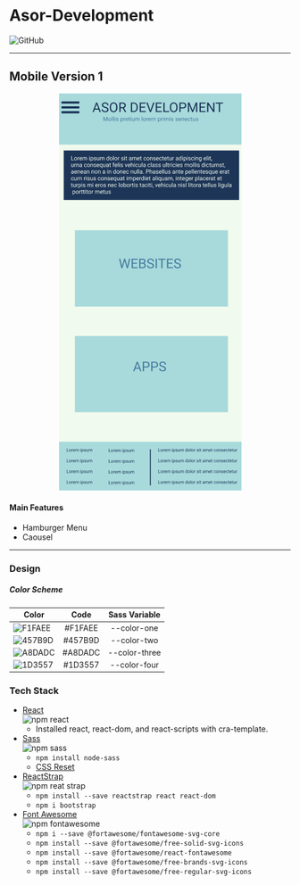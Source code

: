 # Asor-Development
<img alt="GitHub" src="https://img.shields.io/github/license/shareed/Asor-Development">

______________________
## Mobile Version 1
<p align="center">
  <img src="assets/rmmobile.png" alt="mobile" />
</p>

#### Main Features
- Hamburger Menu
- Caousel
_________________________
### Design
##### Color Scheme

| Color                                                         | Code    | Sass Variable  |
| ------------------------------------------------------------- |:-------:| :-------------:|
| ![F1FAEE](https://via.placeholder.com/15/F1FAEE/000000?text=+)| #F1FAEE | --color-one    |
| ![457B9D](https://via.placeholder.com/15/457B9D/000000?text=+)| #457B9D | --color-two    |
| ![A8DADC](https://via.placeholder.com/15/A8DADC/000000?text=+)| #A8DADC | --color-three  |
| ![1D3557](https://via.placeholder.com/15/1D3557/000000?text=+)| #1D3557 | --color-four   |


### Tech Stack
- [React]()  <br> <img alt="npm react" src="https://img.shields.io/npm/v/create-react-app?style=plastic">
    - Installed react, react-dom, and react-scripts with cra-template.
- [Sass]() <br> <img alt="npm sass" src="https://img.shields.io/npm/v/sass?style=plastic">
    - `npm install node-sass`
    - [CSS Reset](https://meyerweb.com/eric/tools/css/reset/)
- [ReactStrap](https://reactstrap.github.io/) <br> <img alt="npm reat strap" src="https://img.shields.io/npm/v/reactstrap?style=plastic">
    - `npm install --save reactstrap react react-dom`
    - `npm i bootstrap`
- [Font Awesome](https://fontawesome.com/how-to-use/on-the-web/using-with/react) <br> <img alt="npm fontawesome" src="https://img.shields.io/npm/v/fontawesome?style=plastic">
    - `npm i --save @fortawesome/fontawesome-svg-core`
    - `npm install --save @fortawesome/free-solid-svg-icons`
    - `npm install --save @fortawesome/react-fontawesome`
    - `npm install --save @fortawesome/free-brands-svg-icons`
    - `npm install --save @fortawesome/free-regular-svg-icons`